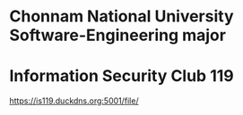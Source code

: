# Chonnam National University Software-Engineering major
# Information Security Club 119
https://is119.duckdns.org:5001/file/
